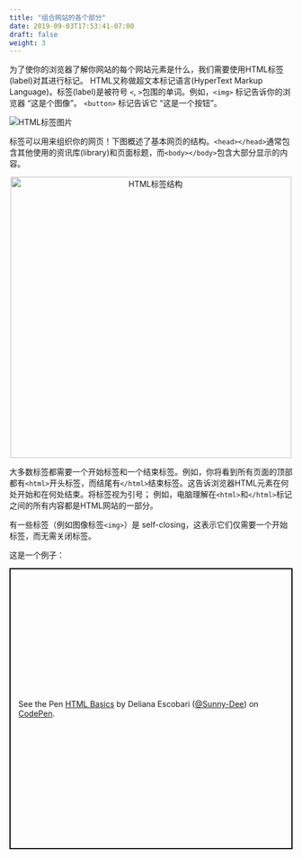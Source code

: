 ```yaml
---
title: "组合网站的各个部分"
date: 2019-09-03T17:53:41-07:00
draft: false
weight: 3
---
```


为了使你的浏览器了解你网站的每个网站元素是什么，我们需要使用HTML标签(label)对其进行标记。 HTML又称做超文本标记语言(HyperText Markup Language)。标签(label)是被符号 `<`, `>`包围的单词。例如，`<img>` 标记告诉你的浏览器 “这是个图像”。 `<button>` 标记告诉它 “这是一个按钮”。

![HTML标签图片](../media/web-tags-sm.png "HTML标签图片")

标签可以用来组织你的网页！下图概述了基本网页的结构。`<head></head>`通常包含其他使用的资讯库(library)和页面标题，而`<body></body>`包含大部分显示的内容。

<p style="text-align: center; "><img src="../media/htmlTagStructure.png" alt="HTML标签结构" width="500"/></p>

大多数标签都需要一个开始标签和一个结束标签。例如，你将看到所有页面的顶部都有`<html>`开头标签，而结尾有`</html>`结束标签。这告诉浏览器HTML元素在何处开始和在何处结束。将标签视为引号； 例如，电脑理解在`<html>`和`</html>`标记之间的所有内容都是HTML网站的一部分。

有一些标签（例如图像标签`<img>`）是 self-closing，这表示它们仅需要一个开始标签，而无需关闭标签。

这是一个例子：

 <p class="codepen" data-height="500" data-theme-id="dark" data-default-tab="html,result" data-user="Sunny-Dee" data-slug-hash="ErRraG" style="height: 500px; box-sizing: border-box; display: flex; align-items: center; justify-content: center; border: 2px solid black; margin: 1em 0; padding: 1em;" data-pen-title="HTML Basics">
    <span>See the Pen <a href="https://codepen.io/Sunny-Dee/pen/ErRraG/">HTML Basics</a> by Deliana Escobari (<a href="https://codepen.io/Sunny-Dee">@Sunny-Dee</a>)
    on <a href="https://codepen.io">CodePen</a>.</span>
<script async src="//assets.codepen.io/assets/embed/ei.js"></script>
